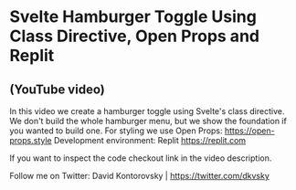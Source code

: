 # Svelte Hamburger Toggle Using Class Directive, Open Props and Replit 
## (YouTube video)

In this video we create a hamburger toggle using Svelte's class directive. We don't build the whole hamburger menu, but we show the foundation if you wanted to build one.
For styling we use Open Props: https://open-props.style
Development environment: Replit https://replit.com

If you want to inspect the code checkout link in the video description.

Follow me on Twitter: 
David Kontorovsky | https://twitter.com/dkvsky